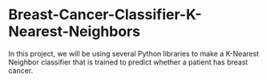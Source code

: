 # Breast-Cancer-Classifier-K-Nearest-Neighbors
In this project, we will be using several Python libraries to make a K-Nearest Neighbor classifier that is trained to predict whether a patient has breast cancer.

